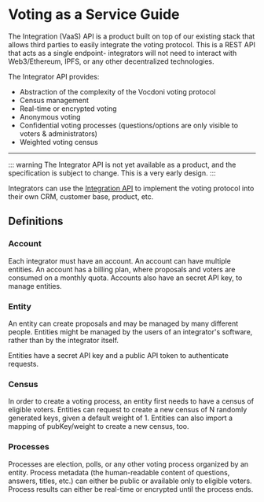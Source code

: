 # Voting as a Service Guide

The Integration (VaaS) API is a product built on top of our existing stack that allows third parties to easily integrate the voting protocol. This is a REST API that acts as a single endpoint- integrators will not need to interact with Web3/Ethereum, IPFS, or any other decentralized technologies. 

The Integrator API provides:
- Abstraction of the complexity of the Vocdoni voting protocol
- Census management
- Real-time or encrypted voting
- Anonymous voting
- Confidential voting processes (questions/options are only visible to voters & administrators)
- Weighted voting census

---

::: warning
The Integrator API is not yet available as a product, and the specification is subject to change. This is a very early design. 
:::

Integrators can use the [Integration API](vaas-api.md) to implement the voting protocol into their own CRM, customer base, product, etc. 

## Definitions

### Account

Each integrator must have an account. An account can have multiple entities. An account has a billing plan, where proposals and voters are consumed on a monthly quota. Accounts also have an secret API key, to manage entities.

### Entity

An entity can create proposals and may be managed by many different people. Entities might be managed by the users of an integrator's software, rather than by the integrator itself. 

Entities have a secret API key and a public API token to authenticate requests.

### Census

In order to create a voting process, an entity first needs to have a census of eligible voters. Entities can request to create a new census of N randomly generated keys, given a default weight of 1. Entities can also import a mapping of pubKey/weight to create a new census, too.

### Processes

Processes are election, polls, or any other voting process organized by an entity. Process metadata (the human-readable content of questions, answers, titles, etc.) can either be public or available only to eligible voters. Process results can either be real-time or encrypted until the process ends.
